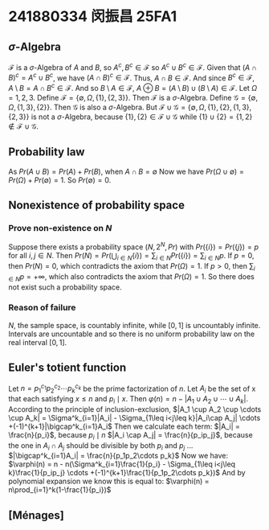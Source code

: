 # 241880334 闵振昌 25FA1
## $\sigma$-Algebra
$\mathcal F$ is a $\sigma$-Algebra of $A$ and $B$, so $A^c, B^c \in \mathcal F$ so $A^c \cup B^c \in \mathcal F$.
Given that $(A \cap B)^c = A^c \cup B^c$, we have $(A \cap B)^c \in \mathcal F$.
Thus, $A \cap B \in \mathcal F$.
And since $B^c\in \mathcal F$, $A \setminus B = A \cap B^c \in \mathcal F$.
And so $B \setminus A \in \mathcal F$, $A \oplus B = (A \setminus B) \cup (B \setminus A) \in \mathcal F$.
Let $\Omega = {1, 2, 3}$. Define $\mathcal F = \{\emptyset, \Omega, \{1\}, \{2, 3\}\}$.
Then $\mathcal F$ is a $\sigma$-Algebra.
Define $\mathcal G = \{\emptyset, \Omega, \{1, 3\}, \{2\}\}$.
Then $\mathcal G$ is also a $\sigma$-Algebra.
But $\mathcal F \cup \mathcal G = \{\emptyset, \Omega, \{1\}, \{2\}, \{1, 3\}, \{2, 3\}\}$ is not a $\sigma$-Algebra, because $\{1\}, \{2\} \in \mathcal F \cup \mathcal G$ while $\{1\} \cup \{2\} = \{1, 2\} \notin \mathcal F \cup \mathcal G$.

## Probability law
As $Pr(A\cup B) = Pr(A) + Pr(B)$, when $A \cap B = \emptyset$
Now we have $Pr(\Omega \cup \emptyset) = Pr(\Omega) + Pr(\emptyset) = 1$.
So $Pr(\emptyset) = 0$.

## Nonexistence of probability space
### Prove non-existence on $N$
Suppose there exists a probability space $(N, 2^N, Pr)$ with $Pr(\{i\}) = Pr(\{j\}) = p$ for all $i, j \in N$.
Then $Pr(N) = Pr(\bigcup_{i \in N} \{i\}) = \sum_{i \in N} Pr(\{i\}) = \sum_{i \in N} p$.
If $p = 0$, then $Pr(N) = 0$, which contradicts the axiom that $Pr(\Omega) = 1$.
If $p > 0$, then $\sum_{i \in N} p = +\infty$, which also contradicts the axiom that $Pr(\Omega) = 1$.
So there does not exist such a probability space.
### Reason of failure
$N$, the sample space, is countably infinite, while $[0, 1]$ is uncountably infinite.
Intervals are uncountable and so there is no uniform probability law on the real interval $[0, 1]$.

## Euler's totient function
Let $n = p_1^{c_1} p_2^{c_2} \cdots p_k^{c_k}$ be the prime factorization of $n$.
Let $A_i$ be the set of x that each satisfying $x \leq n$ and $p_i \mid x$.
Then $\varphi(n) = n - |A_1 \cup A_2 \cup \cdots \cup A_k|$.
According to the principle of inclusion-exclusion,
$|A_1 \cup A_2 \cup \cdots \cup A_k| = \Sigma^k_{i=1}|A_i| - \Sigma_{1\leq i<j\leq k}|A_i\cap A_j| \cdots +(-1)^{k+1}|\bigcap^k_{i=1}A_i$
Then we calculate each term:
$|A_i| = \frac{n}{p_i}$, because $p_i\mid n$
$|A_i \cap A_j| = \frac{n}{p_ip_j}$, because the one in $A_i \cap A_j$ should be divisible by both $p_i$ and $p_j$
...
$|\bigcap^k_{i=1}A_i| = \frac{n}{p_1p_2\cdots p_k}$
Now we have:
$\varphi(n) = n - n(\Sigma^k_{i=1}\frac{1}{p_i} - \Sigma_{1\leq i<j\leq k}\frac{1}{p_ip_j} \cdots +(-1)^{k+1}\frac{1}{p_1p_2\cdots p_k})$
And by polynomial expansion we know this is equal to:
$\varphi(n) = n\prod_{i=1}^k(1-\frac{1}{p_i})$

## [Ménages]
